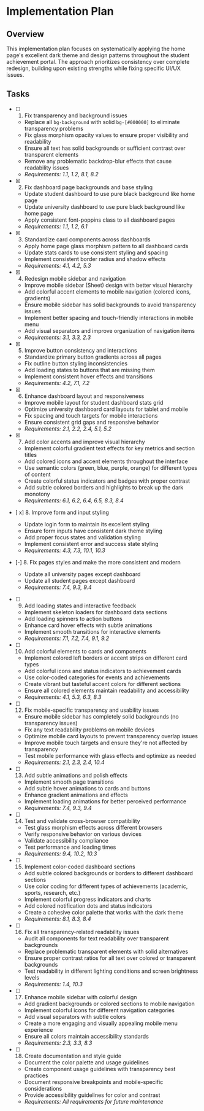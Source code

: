 # Implementation Plan

## Overview

This implementation plan focuses on systematically applying the home page's excellent dark theme and design patterns throughout the student achievement portal. The approach prioritizes consistency over complete redesign, building upon existing strengths while fixing specific UI/UX issues.

## Tasks

- [ ] 1. Fix transparency and background issues
  - Replace all `bg-background` with solid `bg-[#000000]` to eliminate transparency problems
  - Fix glass morphism opacity values to ensure proper visibility and readability
  - Ensure all text has solid backgrounds or sufficient contrast over transparent elements
  - Remove any problematic backdrop-blur effects that cause readability issues
  - _Requirements: 1.1, 1.2, 8.1, 8.2_

- [x] 2. Fix dashboard page backgrounds and base styling
  - Update student dashboard to use pure black background like home page
  - Update university dashboard to use pure black background like home page
  - Apply consistent font-poppins class to all dashboard pages
  - _Requirements: 1.1, 1.2, 6.1_

- [x] 3. Standardize card components across dashboards
  - Apply home page glass morphism pattern to all dashboard cards
  - Update stats cards to use consistent styling and spacing
  - Implement consistent border radius and shadow effects
  - _Requirements: 4.1, 4.2, 5.3_

- [x] 4. Redesign mobile sidebar and navigation
  - Improve mobile sidebar (Sheet) design with better visual hierarchy
  - Add colorful accent elements to mobile navigation (colored icons, gradients)
  - Ensure mobile sidebar has solid backgrounds to avoid transparency issues
  - Implement better spacing and touch-friendly interactions in mobile menu
  - Add visual separators and improve organization of navigation items
  - _Requirements: 3.1, 3.3, 2.3_

- [x] 5. Improve button consistency and interactions
  - Standardize primary button gradients across all pages
  - Fix outline button styling inconsistencies
  - Add loading states to buttons that are missing them
  - Implement consistent hover effects and transitions
  - _Requirements: 4.2, 7.1, 7.2_

- [x] 6. Enhance dashboard layout and responsiveness
  - Improve mobile layout for student dashboard stats grid
  - Optimize university dashboard card layouts for tablet and mobile
  - Fix spacing and touch targets for mobile interactions
  - Ensure consistent grid gaps and responsive behavior
  - _Requirements: 2.1, 2.2, 2.4, 5.1, 5.2_

- [x] 7. Add color accents and improve visual hierarchy
  - Implement colorful gradient text effects for key metrics and section titles
  - Add colored icons and accent elements throughout the interface
  - Use semantic colors (green, blue, purple, orange) for different types of content
  - Create colorful status indicators and badges with proper contrast
  - Add subtle colored borders and highlights to break up the dark monotony
  - _Requirements: 6.1, 6.2, 6.4, 6.5, 8.3, 8.4_

- [ x] 8. Improve form and input styling
  - Update login form to maintain its excellent styling
  - Ensure form inputs have consistent dark theme styling
  - Add proper focus states and validation styling
  - Implement consistent error and success state styling
  - _Requirements: 4.3, 7.3, 10.1, 10.3_

- [-] 8. Fix pages styles and make the more consistent and modern
  - Update all university pages except dashboard
  - Update all student pages except dashboard
  - _Requirements: 7.4, 9.3, 9.4_

- [ ] 9. Add loading states and interactive feedback
  - Implement skeleton loaders for dashboard data sections
  - Add loading spinners to action buttons
  - Enhance card hover effects with subtle animations
  - Implement smooth transitions for interactive elements
  - _Requirements: 7.1, 7.2, 7.4, 9.1, 9.2_

- [ ] 10. Add colorful elements to cards and components
  - Implement colored left borders or accent strips on different card types
  - Add colorful icons and status indicators to achievement cards
  - Use color-coded categories for events and achievements
  - Create vibrant but tasteful accent colors for different sections
  - Ensure all colored elements maintain readability and accessibility
  - _Requirements: 4.1, 5.3, 6.3, 8.3_

- [ ] 12. Fix mobile-specific transparency and usability issues
  - Ensure mobile sidebar has completely solid backgrounds (no transparency issues)
  - Fix any text readability problems on mobile devices
  - Optimize mobile card layouts to prevent transparency overlap issues
  - Improve mobile touch targets and ensure they're not affected by transparency
  - Test mobile performance with glass effects and optimize as needed
  - _Requirements: 2.1, 2.3, 2.4, 10.4_

- [ ] 13. Add subtle animations and polish effects
  - Implement smooth page transitions
  - Add subtle hover animations to cards and buttons
  - Enhance gradient animations and effects
  - Implement loading animations for better perceived performance
  - _Requirements: 7.4, 9.3, 9.4_

- [ ] 14. Test and validate cross-browser compatibility
  - Test glass morphism effects across different browsers
  - Verify responsive behavior on various devices
  - Validate accessibility compliance
  - Test performance and loading times
  - _Requirements: 9.4, 10.2, 10.3_

- [ ] 15. Implement color-coded dashboard sections
  - Add subtle colored backgrounds or borders to different dashboard sections
  - Use color coding for different types of achievements (academic, sports, research, etc.)
  - Implement colorful progress indicators and charts
  - Add colored notification dots and status indicators
  - Create a cohesive color palette that works with the dark theme
  - _Requirements: 8.1, 8.3, 8.4_

- [ ] 16. Fix all transparency-related readability issues
  - Audit all components for text readability over transparent backgrounds
  - Replace problematic transparent elements with solid alternatives
  - Ensure proper contrast ratios for all text over colored or transparent backgrounds
  - Test readability in different lighting conditions and screen brightness levels
  - _Requirements: 1.4, 10.3_

- [ ] 17. Enhance mobile sidebar with colorful design
  - Add gradient backgrounds or colored sections to mobile navigation
  - Implement colorful icons for different navigation categories
  - Add visual separators with subtle colors
  - Create a more engaging and visually appealing mobile menu experience
  - Ensure all colors maintain accessibility standards
  - _Requirements: 2.3, 3.3, 8.3_

- [ ] 18. Create documentation and style guide
  - Document the color palette and usage guidelines
  - Create component usage guidelines with transparency best practices
  - Document responsive breakpoints and mobile-specific considerations
  - Provide accessibility guidelines for color and contrast
  - _Requirements: All requirements for future maintenance_